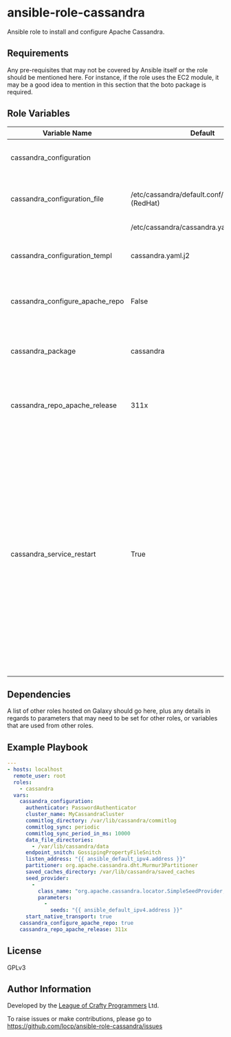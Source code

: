 # ansible-role-cassandra

Ansible role to install and configure Apache Cassandra.

## Requirements

Any pre-requisites that may not be covered by Ansible itself or the role should be mentioned here. For instance, if the role uses the EC2 module, it may be a good idea to mention in this section that the boto package is required.

## Role Variables
 
|Variable Name                  |Default  |Description                                         |
|-------------------------------|---------|----------------------------------------------------|
|cassandra_configuration        |         |The configuration for Cassandra.                    |
|cassandra_configuration_file   |/etc/cassandra/default.conf/cassandra.yaml (RedHat)|The location of the Cassandra configuration file.|
||/etc/cassandra/cassandra.yaml (Debian)||
|cassandra_configuration_templ  |cassandra.yaml.j2|Name of the template file for Cassandra configuration.|
|cassandra_configure_apache_repo|False    |Whether to configure the Apache Cassandra repository|
|cassandra_package              |cassandra|The name of the package to be installed to provide Cassandra|
|cassandra_repo_apache_release  |311x     |The name of the release series (can be one of 30x, 22x, or 21x).|
|cassandra_service_restart      |True     |If set to true, changes to the Cassandra config file or the data directories will ensure that Cassandra service is refreshed after the changes.  Setting this flag to false will disable this behaviour, therefore allowing the changes to be made but allow the user to control when the service is restarted.|

## Dependencies

A list of other roles hosted on Galaxy should go here, plus any details in regards to parameters that may need to be set for other roles, or variables that are used from other roles.

## Example Playbook

```YAML
---
- hosts: localhost
  remote_user: root
  roles:
    - cassandra
  vars:
    cassandra_configuration:
      authenticator: PasswordAuthenticator
      cluster_name: MyCassandraCluster
      commitlog_directory: /var/lib/cassandra/commitlog
      commitlog_sync: periodic
      commitlog_sync_period_in_ms: 10000
      data_file_directories:
        - /var/lib/cassandra/data
      endpoint_snitch: GossipingPropertyFileSnitch
      listen_address: "{{ ansible_default_ipv4.address }}"
      partitioner: org.apache.cassandra.dht.Murmur3Partitioner
      saved_caches_directory: /var/lib/cassandra/saved_caches
      seed_provider:
        -
          class_name: "org.apache.cassandra.locator.SimpleSeedProvider,"
          parameters:
            -
              seeds: "{{ ansible_default_ipv4.address }}"
      start_native_transport: true
    cassandra_configure_apache_repo: true
    cassandra_repo_apache_release: 311x
```

## License

GPLv3

## Author Information

Developed by the
[League of Crafty Programmers](http://www.locp.co.uk) Ltd.

To raise issues or make contributions, please go to
https://github.com/locp/ansible-role-cassandra/issues
